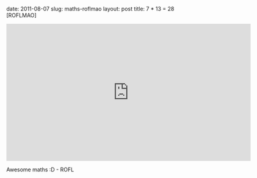 date: 2011-08-07
slug: maths-roflmao
layout: post
title: 7 * 13 = 28 [ROFLMAO]


<iframe width="640" height="360" src="http://www.youtube.com/embed/rLprXHbn19I?feature=player_detailpage" frameborder="0" allowfullscreen></iframe>

<p>Awesome maths :D - ROFL</p>
